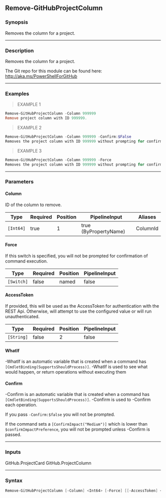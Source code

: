 Remove-GitHubProjectColumn
--------------------------

### Synopsis
Removes the column for a project.

---

### Description

Removes the column for a project.

The Git repo for this module can be found here: http://aka.ms/PowerShellForGitHub

---

### Examples
> EXAMPLE 1

```PowerShell
Remove-GitHubProjectColumn -Column 999999
Remove project column with ID 999999.
```
> EXAMPLE 2

```PowerShell
Remove-GitHubProjectColumn -Column 999999 -Confirm:$False
Removes the project column with ID 999999 without prompting for confirmation.
```
> EXAMPLE 3

```PowerShell
Remove-GitHubProjectColumn -Column 999999 -Force
Removes the project column with ID 999999 without prompting for confirmation.
```

---

### Parameters
#### **Column**
ID of the column to remove.

|Type     |Required|Position|PipelineInput        |Aliases |
|---------|--------|--------|---------------------|--------|
|`[Int64]`|true    |1       |true (ByPropertyName)|ColumnId|

#### **Force**
If this switch is specified, you will not be prompted for confirmation of command execution.

|Type      |Required|Position|PipelineInput|
|----------|--------|--------|-------------|
|`[Switch]`|false   |named   |false        |

#### **AccessToken**
If provided, this will be used as the AccessToken for authentication with the
REST Api.  Otherwise, will attempt to use the configured value or will run unauthenticated.

|Type      |Required|Position|PipelineInput|
|----------|--------|--------|-------------|
|`[String]`|false   |2       |false        |

#### **WhatIf**
-WhatIf is an automatic variable that is created when a command has ```[CmdletBinding(SupportsShouldProcess)]```.
-WhatIf is used to see what would happen, or return operations without executing them
#### **Confirm**
-Confirm is an automatic variable that is created when a command has ```[CmdletBinding(SupportsShouldProcess)]```.
-Confirm is used to -Confirm each operation.

If you pass ```-Confirm:$false``` you will not be prompted.

If the command sets a ```[ConfirmImpact("Medium")]``` which is lower than ```$confirmImpactPreference```, you will not be prompted unless -Confirm is passed.

---

### Inputs
GitHub.ProjectCard
GitHub.ProjectColumn

---

### Syntax
```PowerShell
Remove-GitHubProjectColumn [-Column] <Int64> [-Force] [[-AccessToken] <String>] [-WhatIf] [-Confirm] [<CommonParameters>]
```
